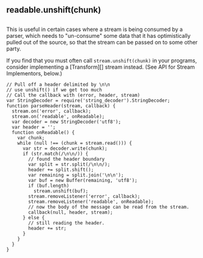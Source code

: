 ## readable.unshift(chunk)

## 

This is useful in certain cases where a stream is being consumed by a
parser, which needs to "un-consume" some data that it has
optimistically pulled out of the source, so that the stream can be
passed on to some other party.

If you find that you must often call `stream.unshift(chunk)` in your
programs, consider implementing a \[Transform\]\[\] stream instead. (See API
for Stream Implementors, below.)

    // Pull off a header delimited by \n\n
    // use unshift() if we get too much
    // Call the callback with (error, header, stream)
    var StringDecoder = require('string_decoder').StringDecoder;
    function parseHeader(stream, callback) {
      stream.on('error', callback);
      stream.on('readable', onReadable);
      var decoder = new StringDecoder('utf8');
      var header = '';
      function onReadable() {
        var chunk;
        while (null !== (chunk = stream.read())) {
          var str = decoder.write(chunk);
          if (str.match(/\n\n/)) {
            // found the header boundary
            var split = str.split(/\n\n/);
            header += split.shift();
            var remaining = split.join('\n\n');
            var buf = new Buffer(remaining, 'utf8');
            if (buf.length)
              stream.unshift(buf);
            stream.removeListener('error', callback);
            stream.removeListener('readable', onReadable);
            // now the body of the message can be read from the stream.
            callback(null, header, stream);
          } else {
            // still reading the header.
            header += str;
          }
        }
      }
    }